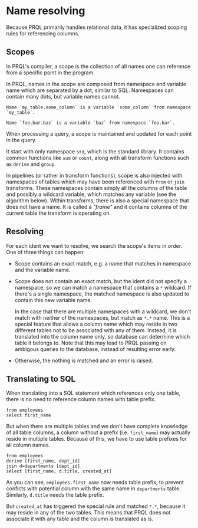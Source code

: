 # Name resolving

Because PRQL primarily handles relational data, it has specialized scoping rules for referencing columns.

## Scopes

In PRQL's compiler, a scope is the collection of all names one can reference from a specific point in the program.

In PRQL, names in the scope are composed from namespace and variable name which are separated by a dot, similar to SQL.
Namespaces can contain many dots, but variable names cannot.

```admonish example
Name `my_table.some_column` is a variable `some_column` from namespace `my_table`.

Name `foo.bar.baz` is a variable `baz` from namespace `foo.bar`.
```

When processing a query, a scope is maintained and updated for each point in the query.

It start with only namespace `std`, which is the standard library.
It contains common functions like `sum` or `count`,
along with all transform functions such as `derive` and `group`.

In pipelines (or rather in transform functions),
scope is also injected with namespaces of tables which may have been referenced with `from` or `join` transforms.
These namespaces contain simply all the columns of the table and possibly a wildcard variable,
which matches any variable (see the algorithm below).
Within transforms, there is also a special namespace that does not have a name.
It is called a _"frame"_ and it contains columns of the current table the transform is operating on.

## Resolving

For each ident we want to resolve, we search the scope's items in order. One of three things can happen:

- Scope contains an exact match, e.g. a name that matches in namespace and the variable name.

- Scope does not contain an exact match,
  but the ident did not specify a namespace, so we can match a namespace that contains a `*` wildcard.
  If there's a single namespace, the matched namespace is also updated to contain this new variable name.

  In the case that there are multiple namespaces with a wildcard,
  we don't match with neither of the namespaces, but match as `*.*` name.
  This is a special feature that allows a column name which may reside in two different tables
  not to be associated with any of them.
  Instead, it is translated into the column name only, so database can determine which table it belongs to.
  Note that this may lead to PRQL passing on ambigous queries to the database, instead of resulting error early.
  <!-- TODO @max-sixty to add a reference to roadmap about db cohesion? -->

- Otherwise, the nothing is matched and an error is raised.

## Translating to SQL

When translating into a SQL statement which references only one table,
there is no need to reference column names with table prefix.

```prql
from employees
select first_name
```

But when there are multiple tables and we don't have complete knowledge of all table columns,
a column without a prefix (i.e. `first_name`) may actually reside in multiple tables.
Because of this, we have to use table prefixes for all column names.

```prql
from employees
derive [first_name, dept_id]
join d=departments [dept_id]
select [first_name, d.title, created_at]
```

As you can see, `employees.first_name` now needs table prefix, to prevent conficts with potential column with the same name in `departments` table.
Similarly, `d.title` needs the table prefix.

But `created_at` has triggered the special rule and matched `*.*`,
because it may reside in any of the two tables.
This means that PRQL does not associate it with any table and the column is translated as is.
